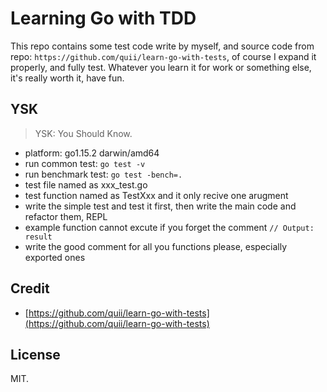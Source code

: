 # Learning Go with TDD

This repo contains some test code write by myself, and source code from repo: `https://github.com/quii/learn-go-with-tests`, of course I expand it properly, and fully test. Whatever you learn it for work or something else, it's really worth it, have fun.

## YSK

> YSK: You Should Know.

- platform: go1.15.2 darwin/amd64
- run common test: `go test -v`
- run benchmark test: `go test -bench=.`
- test file named as xxx_test.go
- test function named as TestXxx and it only recive one arugment
- write the simple test and test it first, then write the main code and refactor them, REPL
- example function cannot excute if you forget the comment `// Output: result`
- write the good comment for all you functions please, especially exported ones


## Credit

- [https://github.com/quii/learn-go-with-tests](https://github.com/quii/learn-go-with-tests)

## License

MIT.
